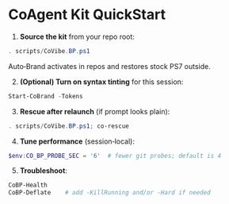 <!-- status: stub; target: 150+ words -->
<!-- status: stub; target: 150+ words -->
<!-- status: stub; target: 150+ words -->
<!-- status: stub; target: 150+ words -->
<!-- status: stub; target: 150+ words -->
<!-- status: stub; target: 150+ words -->
# CoAgent Kit QuickStart

1) **Source the kit** from your repo root:
```powershell
. scripts/CoVibe.BP.ps1
```
Auto‑Brand activates in repos and restores stock PS7 outside.

2) **(Optional) Turn on syntax tinting** for this session:
```powershell
Start-CoBrand -Tokens
```

3) **Rescue after relaunch** (if prompt looks plain):
```powershell
. scripts/CoVibe.BP.ps1; co-rescue
```

4) **Tune performance** (session‑local):
```powershell
$env:CO_BP_PROBE_SEC = '6'  # fewer git probes; default is 4
```

5) **Troubleshoot**:
```powershell
CoBP-Health
CoBP-Deflate    # add -KillRunning and/or -Hard if needed
```










